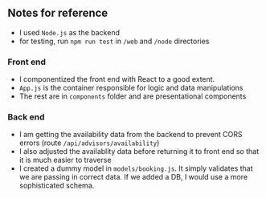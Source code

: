 ## Notes for reference

- I used `Node.js` as the backend
- for testing, run `npm run test` in `/web` and `/node` directories

### Front end

- I componentized the front end with React to a good extent.
- `App.js` is the container responsible for logic and data manipulations
- The rest are in `components` folder and are presentational components

### Back end

- I am getting the availability data from the backend to prevent CORS errors (route `/api/advisors/availability`)
- I also adjusted the availablity data before returning it to front end so that it is much easier to traverse
- I created a dummy model in `models/booking.js`. It simply validates that we are passing in correct data. If we added a DB, I would use a more sophisticated schema.
